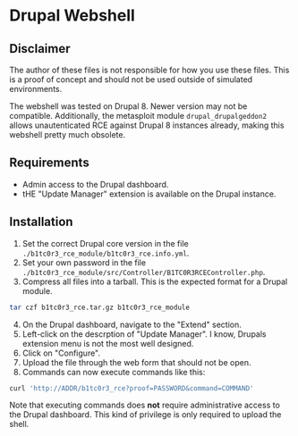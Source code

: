 # Drupal Webshell

## Disclaimer

The author of these files is not responsible for how you use these files.
This is a proof of concept and should not be used outside of simulated environments.


The webshell was tested on Drupal 8.
Newer version may not be compatible.
Additionally, the metasploit module `drupal_drupalgeddon2` allows unautenticated RCE against Drupal 8 instances already,
making this webshell pretty much obsolete.

## Requirements

- Admin access to the Drupal dashboard.
- tHE "Update Manager" extension is available on the Drupal instance.

## Installation

1. Set the correct Drupal core version in the file `./b1tc0r3_rce_module/b1tc0r3_rce.info.yml`.
2. Set your own password in the file `./b1tc0r3_rce_module/src/Controller/B1TC0R3RCEController.php`.
3. Compress all files into a tarball. This is the expected format for a Drupal module.

```bash
tar czf b1tc0r3_rce.tar.gz b1tc0r3_rce_module
```

4. On the Drupal dashboard, navigate to the "Extend" section.
5. Left-click on the descrption of "Update Manager". I know, Drupals extension menu is not the most well designed.
6. Click on "Configure".
7. Upload the file through the web form that should not be open.
8. Commands can now execute commands like this:

```bash
curl 'http://ADDR/b1tc0r3_rce?proof=PASSWORD&command=COMMAND'
```

Note that executing commands does **not** require administrative access to the Drupal dashboard.
This kind of privilege is only required to upload the shell.
